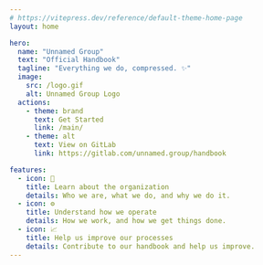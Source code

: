 ```yaml
---
# https://vitepress.dev/reference/default-theme-home-page
layout: home

hero:
  name: "Unnamed Group"
  text: "Official Handbook"
  tagline: "Everything we do, compressed. ✨"
  image:
    src: /logo.gif
    alt: Unnamed Group Logo
  actions:
    - theme: brand
      text: Get Started
      link: /main/
    - theme: alt
      text: View on GitLab
      link: https://gitlab.com/unnamed.group/handbook

features:
  - icon: 🏢
    title: Learn about the organization
    details: Who we are, what we do, and why we do it.
  - icon: ⚙️
    title: Understand how we operate
    details: How we work, and how we get things done.
  - icon: 📈
    title: Help us improve our processes
    details: Contribute to our handbook and help us improve.
---
```

